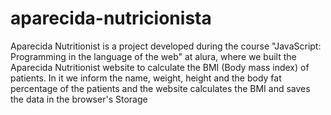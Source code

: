 # aparecida-nutricionista
Aparecida Nutritionist is a project developed during the course "JavaScript: Programming in the language of the web" at alura, where we built the Aparecida Nutritionist website to calculate the BMI (Body mass index) of patients. In it we inform the name, weight, height and the body fat percentage of the patients and the website calculates the BMI and saves the data in the browser's Storage
